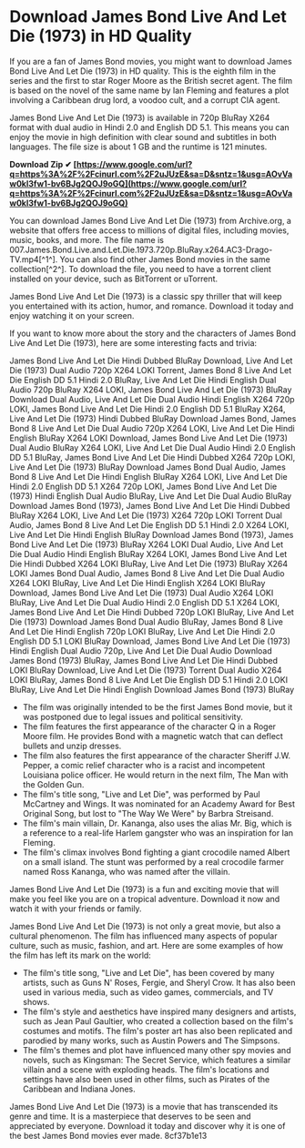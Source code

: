 # Download James Bond Live And Let Die (1973) in HD Quality
 
If you are a fan of James Bond movies, you might want to download James Bond Live And Let Die (1973) in HD quality. This is the eighth film in the series and the first to star Roger Moore as the British secret agent. The film is based on the novel of the same name by Ian Fleming and features a plot involving a Caribbean drug lord, a voodoo cult, and a corrupt CIA agent.
 
James Bond Live And Let Die (1973) is available in 720p BluRay X264 format with dual audio in Hindi 2.0 and English DD 5.1. This means you can enjoy the movie in high definition with clear sound and subtitles in both languages. The file size is about 1 GB and the runtime is 121 minutes.
 
**Download Zip ✔ [https://www.google.com/url?q=https%3A%2F%2Fcinurl.com%2F2uJUzE&sa=D&sntz=1&usg=AOvVaw0kl3fw1-bv6BJg2QOJ9oGQ](https://www.google.com/url?q=https%3A%2F%2Fcinurl.com%2F2uJUzE&sa=D&sntz=1&usg=AOvVaw0kl3fw1-bv6BJg2QOJ9oGQ)**


 
You can download James Bond Live And Let Die (1973) from Archive.org, a website that offers free access to millions of digital files, including movies, music, books, and more. The file name is 007.James.Bond.Live.and.Let.Die.1973.720p.BluRay.x264.AC3-Drago-TV.mp4[^1^]. You can also find other James Bond movies in the same collection[^2^]. To download the file, you need to have a torrent client installed on your device, such as BitTorrent or uTorrent.
 
James Bond Live And Let Die (1973) is a classic spy thriller that will keep you entertained with its action, humor, and romance. Download it today and enjoy watching it on your screen.
  
If you want to know more about the story and the characters of James Bond Live And Let Die (1973), here are some interesting facts and trivia:
 
James Bond Live And Let Die Hindi Dubbed BluRay Download,  Live And Let Die (1973) Dual Audio 720p X264 LOKI Torrent,  James Bond 8 Live And Let Die English DD 5.1 Hindi 2.0 BluRay,  Live And Let Die Hindi English Dual Audio 720p BluRay X264 LOKI,  James Bond Live And Let Die (1973) BluRay Download Dual Audio,  Live And Let Die Dual Audio Hindi English X264 720p LOKI,  James Bond Live And Let Die Hindi 2.0 English DD 5.1 BluRay X264,  Live And Let Die (1973) Hindi Dubbed BluRay Download James Bond,  James Bond 8 Live And Let Die Dual Audio 720p X264 LOKI,  Live And Let Die Hindi English BluRay X264 LOKI Download,  James Bond Live And Let Die (1973) Dual Audio BluRay X264 LOKI,  Live And Let Die Dual Audio Hindi 2.0 English DD 5.1 BluRay,  James Bond Live And Let Die Hindi Dubbed X264 720p LOKI,  Live And Let Die (1973) BluRay Download James Bond Dual Audio,  James Bond 8 Live And Let Die Hindi English BluRay X264 LOKI,  Live And Let Die Hindi 2.0 English DD 5.1 X264 720p LOKI,  James Bond Live And Let Die (1973) Hindi English Dual Audio BluRay,  Live And Let Die Dual Audio BluRay Download James Bond (1973),  James Bond Live And Let Die Hindi Dubbed BluRay X264 LOKI,  Live And Let Die (1973) X264 720p LOKI Torrent Dual Audio,  James Bond 8 Live And Let Die English DD 5.1 Hindi 2.0 X264 LOKI,  Live And Let Die Hindi English BluRay Download James Bond (1973),  James Bond Live And Let Die (1973) BluRay X264 LOKI Dual Audio,  Live And Let Die Dual Audio Hindi English BluRay X264 LOKI,  James Bond Live And Let Die Hindi Dubbed X264 LOKI BluRay,  Live And Let Die (1973) BluRay X264 LOKI James Bond Dual Audio,  James Bond 8 Live And Let Die Dual Audio X264 LOKI BluRay,  Live And Let Die Hindi English X264 LOKI BluRay Download,  James Bond Live And Let Die (1973) Dual Audio X264 LOKI BluRay,  Live And Let Die Dual Audio Hindi 2.0 English DD 5.1 X264 LOKI,  James Bond Live And Let Die Hindi Dubbed 720p LOKI BluRay,  Live And Let Die (1973) Download James Bond Dual Audio BluRay,  James Bond 8 Live And Let Die Hindi English 720p LOKI BluRay,  Live And Let Die Hindi 2.0 English DD 5.1 LOKI BluRay Download,  James Bond Live And Let Die (1973) Hindi English Dual Audio 720p,  Live And Let Die Dual Audio Download James Bond (1973) BluRay,  James Bond Live And Let Die Hindi Dubbed LOKI BluRay Download,  Live And Let Die (1973) Torrent Dual Audio X264 LOKI BluRay,  James Bond 8 Live And Let Die English DD 5.1 Hindi 2.0 LOKI BluRay,  Live And Let Die Hindi English Download James Bond (1973) BluRay
 
- The film was originally intended to be the first James Bond movie, but it was postponed due to legal issues and political sensitivity.
- The film features the first appearance of the character Q in a Roger Moore film. He provides Bond with a magnetic watch that can deflect bullets and unzip dresses.
- The film also features the first appearance of the character Sheriff J.W. Pepper, a comic relief character who is a racist and incompetent Louisiana police officer. He would return in the next film, The Man with the Golden Gun.
- The film's title song, "Live and Let Die", was performed by Paul McCartney and Wings. It was nominated for an Academy Award for Best Original Song, but lost to "The Way We Were" by Barbra Streisand.
- The film's main villain, Dr. Kananga, also uses the alias Mr. Big, which is a reference to a real-life Harlem gangster who was an inspiration for Ian Fleming.
- The film's climax involves Bond fighting a giant crocodile named Albert on a small island. The stunt was performed by a real crocodile farmer named Ross Kananga, who was named after the villain.

James Bond Live And Let Die (1973) is a fun and exciting movie that will make you feel like you are on a tropical adventure. Download it now and watch it with your friends or family.
  
James Bond Live And Let Die (1973) is not only a great movie, but also a cultural phenomenon. The film has influenced many aspects of popular culture, such as music, fashion, and art. Here are some examples of how the film has left its mark on the world:

- The film's title song, "Live and Let Die", has been covered by many artists, such as Guns N' Roses, Fergie, and Sheryl Crow. It has also been used in various media, such as video games, commercials, and TV shows.
- The film's style and aesthetics have inspired many designers and artists, such as Jean Paul Gaultier, who created a collection based on the film's costumes and motifs. The film's poster art has also been replicated and parodied by many works, such as Austin Powers and The Simpsons.
- The film's themes and plot have influenced many other spy movies and novels, such as Kingsman: The Secret Service, which features a similar villain and a scene with exploding heads. The film's locations and settings have also been used in other films, such as Pirates of the Caribbean and Indiana Jones.

James Bond Live And Let Die (1973) is a movie that has transcended its genre and time. It is a masterpiece that deserves to be seen and appreciated by everyone. Download it today and discover why it is one of the best James Bond movies ever made.
 8cf37b1e13
 
